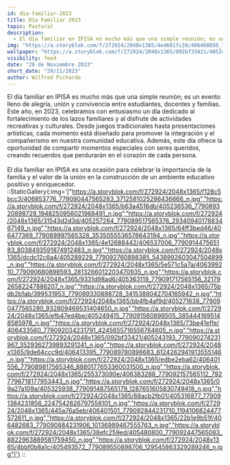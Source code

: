 ```yaml
---
id: dia-familiar-2023
title: Día Familiar 2023
topic: Pastoral
description:
  - El día familiar en IPISA es mucho más que una simple reunión; es un evento lleno de alegría, unión y convivencia entre estudiantes, docentes y familias. Este año, en 2023, celebramos con entusiasmo un día dedicado al fortalecimiento de los lazos familiares y al disfrute de actividades recreativas y culturales.
img: "https://a.storyblok.com/f/272924/2048x1365/4e4601fc28/406460050_779092674231727_1601465747658171303_n.jpg"
wallpaper: "https://a.storyblok.com/f/272924/2048x1365/092bf33421/405243193_779090274231967_3529362739893291241_n.jpg"
visibility: feed
date: "29 de Noviembre 2023"
short_date: "29/11/2023"
author: Wilfred Pichardo
---
```

El día familiar en IPISA es mucho más que una simple reunión; es un evento lleno de alegría, unión y convivencia entre estudiantes, docentes y familias. Este año, en 2023, celebramos con entusiasmo un día dedicado al fortalecimiento de los lazos familiares y al disfrute de actividades recreativas y culturales. Desde juegos tradicionales hasta presentaciones artísticas, cada momento está diseñado para promover la integración y el compañerismo en nuestra comunidad educativa. Además, este día ofrece la oportunidad de compartir momentos especiales con seres queridos, creando recuerdos que perdurarán en el corazón de cada persona. 
<br /><br />
El día familiar en IPISA es una ocasión para celebrar la importancia de la familia y el valor de la unión en la construcción de un ambiente educativo positivo y enriquecedor.
<br />
::StaticGallery{:img='["https://a.storyblok.com/f/272924/2048x1365/f128c5bcc3/406853776_779090447565283_3712581025286436666_n.jpg","https://a.storyblok.com/f/272924/2048x1365/b63a4516db/405236536_779089320898729_1948250956021968491_n.jpg","https://a.storyblok.com/f/272924/2048x1365/31543d2d3d/405257264_779089517565376_2934094017883467149_n.jpg","https://a.storyblok.com/f/272924/2048x1365/64ff3bed46/406477369_779089997565328_3535055536576643194_n.jpg","https://a.storyblok.com/f/272924/2048x1365/4e12688442/406537006_779091447565183_8038493591874912483_n.jpg","https://a.storyblok.com/f/272924/2048x1365/dcdc12c6a4/405289229_779092760898385_5438992603047504899_n.jpg","https://a.storyblok.com/f/272924/2048x1365/5e571c5a7a/406399210_779090680898593_2813266012203470935_n.jpg","https://a.storyblok.com/f/272924/2048x1365/9331d98ad6/405363119_779091717565156_3217926582247886207_n.jpg","https://a.storyblok.com/f/272924/2048x1365/75bdb2b1ab/399531953_779089330898728_3415388042704165942_n.jpg","https://a.storyblok.com/f/272924/2048x1365/bb4fb4af9d/405271638_779090477565280_932809469531404650_n.jpg","https://a.storyblok.com/f/272924/2048x1365/efb47ed4be/405249415_779091560898505_3854441695148585978_n.jpg","https://a.storyblok.com/f/272924/2048x1365/73be41effe/406433560_779092034231791_4245655716556764605_n.jpg","https://a.storyblok.com/f/272924/2048x1365/092bf33421/405243193_779090274231967_3529362739893291241_n.jpg","https://a.storyblok.com/f/272924/2048x1365/9de64ccc9d/406413395_779089780898683_6124262941913555146_n.jpg","https://a.storyblok.com/f/272924/2048x1365/edbe2eba62/406401556_779089817565346_8880177653360031500_n.jpg","https://a.storyblok.com/f/272924/2048x1365/255373090e/406383288_779092157565112_7927796718177953443_n.jpg","https://a.storyblok.com/f/272924/2048x1365/09a27a109a/405325938_779091487565179_1287651605830749418_n.jpg","https://a.storyblok.com/f/272924/2048x1365/88acb2fb01/405316877_779091384231856_2247542626797558101_n.jpg","https://a.storyblok.com/f/272924/2048x1365/445a76a5eb/406401501_779092844231710_1194106824477572611_n.jpg","https://a.storyblok.com/f/272924/2048x1365/22b1e9b51f/406482683_779090884231906_10136989467555763_n.jpg","https://a.storyblok.com/f/272924/2048x1365/38efc259ed/405480800_779092447565083_8822963889581759450_n.jpg","https://a.storyblok.com/f/272924/2048x1365/4bbf0b8a1c/405493572_779089550898706_129545863329289246_n.jpg"]'}
::